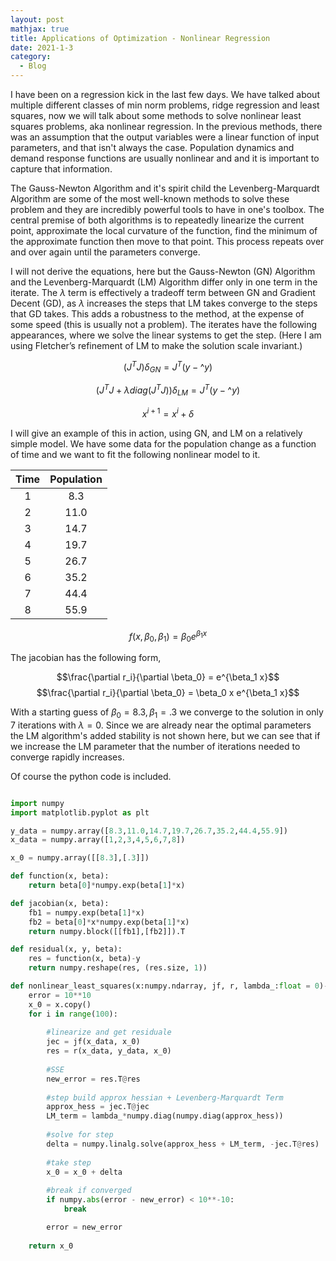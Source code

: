 ```yaml
---
layout: post
mathjax: true
title: Applications of Optimization - Nonlinear Regression
date: 2021-1-3
category:
  - Blog
---
```


I have been on a regression kick in the last few days. We have talked about multiple different classes of min norm problems, ridge regression and least squares, now we will talk about some methods to solve nonlinear least squares problems, aka nonlinear regression. In the previous methods, there was an assumption that the output variables were a linear function of input parameters, and that isn't always the case. Population dynamics and demand response functions are usually nonlinear and and it is important to capture that information. 

The Gauss-Newton Algorithm and it's spirit child the Levenberg-Marquardt Algorithm are some of the most well-known methods to solve these problem and they are incredibly powerful tools to have in one's toolbox. The central premise of both algorithms is to repeatedly linearize the current point, approximate the local curvature of the function, find the minimum of the approximate function then move to that point. This process repeats over and over again until the parameters converge. 

I will not derive the equations, here but the Gauss-Newton (GN) Algorithm and the Levenberg-Marquardt (LM) Algorithm differ only in one term in the iterate. The $\lambda$ term is effectively a tradeoff term between GN and Gradient Decent (GD), as $\lambda$ increases the steps that LM takes converge to the steps that GD takes. This adds a robustness to the method, at the expense of some speed (this is usually not a problem). The iterates have the following appearances, where we solve the linear systems to get the step. (Here I am using Fletcher’s refinement of LM to make the solution scale invariant.)


$$(J^TJ)\delta_{GN} =J^T(y - \^{y}) $$

$$(J^TJ + \lambda diag(J^TJ)) \delta_{LM} =J^T(y - \^{y})$$

$$x^{i+1} = x^i + \delta$$

I will give an example of this in action, using GN, and LM on a relatively simple model.  We have some data for the population change as a function of time and we want to fit the following nonlinear model to it.

|    Time    |  Population  |
|:----------:|:------------:|
|      1     |      8.3     |
|      2     |     11.0     |
|      3     |     14.7     |
|      4     |     19.7     |
|      5     |     26.7     |
|      6     |     35.2     |
|      7     |     44.4     |
|      8     |     55.9     |

$$f(x, \beta_0, \beta_1) = \beta_0 e^{\beta_1 x}$$


The jacobian has the following form, 

$$\frac{\partial r_i}{\partial \beta_0} = e^{\beta_1 x}$$
$$\frac{\partial r_i}{\partial \beta_0} = \beta_0 x e^{\beta_1 x}$$


With a starting guess of $\beta_0 = 8.3, \beta_1 = .3$ we converge to the solution in only 7 iterations with $\lambda = 0$. Since we are already near the optimal parameters the LM algorithm's added stability is not shown here, but we can see that if we increase the LM parameter that the number of iterations needed to converge rapidly increases. 


Of course the python code is included.

```python

import numpy 
import matplotlib.pyplot as plt

y_data = numpy.array([8.3,11.0,14.7,19.7,26.7,35.2,44.4,55.9])
x_data = numpy.array([1,2,3,4,5,6,7,8])

x_0 = numpy.array([[8.3],[.3]])

def function(x, beta):
    return beta[0]*numpy.exp(beta[1]*x)

def jacobian(x, beta):
    fb1 = numpy.exp(beta[1]*x)
    fb2 = beta[0]*x*numpy.exp(beta[1]*x)
    return numpy.block([[fb1],[fb2]]).T

def residual(x, y, beta):
    res = function(x, beta)-y
    return numpy.reshape(res, (res.size, 1))

def nonlinear_least_squares(x:numpy.ndarray, jf, r, lambda_:float = 0)-> numpy.ndarray:
    error = 10**10
    x_0 = x.copy()
    for i in range(100):
        
        #linearize and get residuale
        jec = jf(x_data, x_0)
        res = r(x_data, y_data, x_0)
        
        #SSE
        new_error = res.T@res
        
        #step build approx hessian + Levenberg-Marquardt Term
        approx_hess = jec.T@jec
        LM_term = lambda_*numpy.diag(numpy.diag(approx_hess)) 
        
        #solve for step
        delta = numpy.linalg.solve(approx_hess + LM_term, -jec.T@res)
        
        #take step
        x_0 = x_0 + delta
        
        #break if converged
        if numpy.abs(error - new_error) < 10**-10:
            break

        error = new_error
        
    return x_0

```
